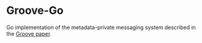 # Groove-Go

Go implementation of the metadata-private messaging system described in the [Groove paper](https://people.csail.mit.edu/nickolai/papers/barman-groove.pdf).
